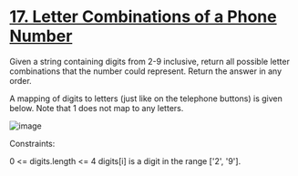 # [17. Letter Combinations of a Phone Number](https://leetcode.com/problems/letter-combinations-of-a-phone-number/description/)

Given a string containing digits from 2-9 inclusive, return all possible letter combinations that the number could represent. Return the answer in any order.

A mapping of digits to letters (just like on the telephone buttons) is given below. Note that 1 does not map to any letters.

![image](https://github.com/Trilochna/NeetCode150/assets/97858274/e00d464f-2b9c-4ead-b602-7b0688fd970d)

Constraints:

0 <= digits.length <= 4
digits[i] is a digit in the range ['2', '9'].
